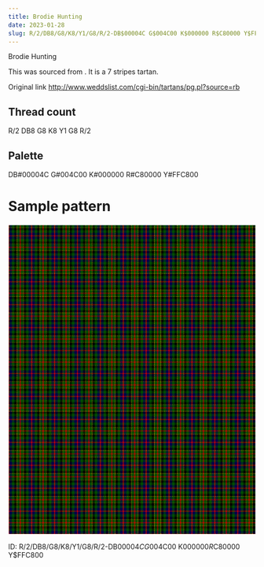 ```yaml
---
title: Brodie Hunting
date: 2023-01-28
slug: R/2/DB8/G8/K8/Y1/G8/R/2-DB$00004C G$004C00 K$000000 R$C80000 Y$FFC800
---
```

Brodie Hunting

This was sourced from <no value>.  It is a 7 stripes tartan.

Original link http://www.weddslist.com/cgi-bin/tartans/pg.pl?source=rb

## Thread count
R/2 DB8 G8 K8 Y1 G8 R/2

## Palette
DB#00004C G#004C00 K#000000 R#C80000 Y#FFC800

# Sample pattern

![Tartan detail](tartan.png "R/2 DB8 G8 K8 Y1 G8 R/2 tartan")

ID: R/2/DB8/G8/K8/Y1/G8/R/2-DB$00004C G$004C00 K$000000 R$C80000 Y$FFC800